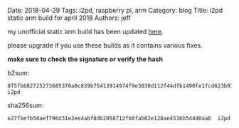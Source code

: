 Date: 2018-04-29
Tags: i2pd, raspberry pi, arm
Category: blog
Title: i2pd static arm build for april 2018
Authors: jeff

my unofficial static arm build has been updated [here](/files/i2pd-rpi/build-2018-04-29/).

please upgrade if you use these builds as it contains various fixes.

**make sure to check the signature or verify the hash**

b2sum:

    8f5fb682725273685370a0c839b75413914974f9e3030d112f44dfb1490fe1fcd623b911ede7148595d3d4a9de28309290b8623b1197489d71fdc75b17dca439  i2pd

sha256sum:

    e27fbefb58aef796d31e2ee4abf8db2058712fb0fab02e128ae4516b544d0aa6  i2pd


